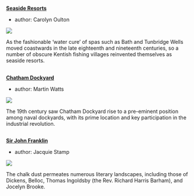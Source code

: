 <param ve-config 
       title="Seascapes"
       banner="20c/images/OasthousesMJC.jpg"
       layout="index">

#

##
**[Seaside Resorts](/19c/19c-seaside)**

- author: Carolyn Oulton

![](https://dev.visual-essays.app/thumbnail?url=https://raw.githubusercontent.com/kent-map/kent/19c/images/Margatefromtheparade.jpg)

As the fashionable ‘water cure’ of spas such as Bath and Tunbridge Wells moved coastwards in the late eighteenth and nineteenth centuries, so a number of obscure Kentish fishing villages reinvented themselves as seaside resorts. 
##
**[Chatham Dockyard](/19c/19c-chatham-dockyard)**

- author: Martin Watts

![](https://dev.visual-essays.app/thumbnail?url=https://raw.githubusercontent.com/kent-map/kent/main/19c/images/The_Medway_Chatham_England-LCCN2002711859.jpg)

The 19th century saw Chatham Dockyard rise to a pre-eminent position among naval dockyards, with its prime location and key participation in the industrial revolution.

##
**[Sir John Franklin](/19c/19c-franklin-biography)**

- author: Jacquie Stamp

![](https://dev.visual-essays.app/thumbnail?url=https://raw.githubusercontent.com/kent-map/kent/main/landscape/images/IMG_2985.JPG)

The chalk dust permeates numerous literary landscapes, including those of Dickens, Belloc, Thomas Ingoldsby (the Rev. Richard Harris Barham), and Jocelyn Brooke.
